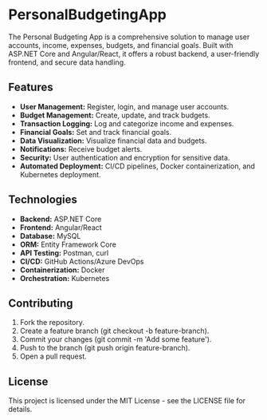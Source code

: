 # PersonalBudgetingApp

The Personal Budgeting App is a comprehensive solution to manage user accounts, income, expenses, budgets, and financial goals. Built with ASP.NET Core and Angular/React, it offers a robust backend, a user-friendly frontend, and secure data handling.

## Features
- **User Management:** Register, login, and manage user accounts.
- **Budget Management:** Create, update, and track budgets.
- **Transaction Logging:** Log and categorize income and expenses.
- **Financial Goals:** Set and track financial goals.
- **Data Visualization:** Visualize financial data and budgets.
- **Notifications:** Receive budget alerts.
- **Security:** User authentication and encryption for sensitive data.
- **Automated Deployment:** CI/CD pipelines, Docker containerization, and Kubernetes deployment.

## Technologies
- **Backend:** ASP.NET Core
- **Frontend:** Angular/React
- **Database:** MySQL
- **ORM:** Entity Framework Core
- **API Testing:** Postman, curl
- **CI/CD:** GitHub Actions/Azure DevOps
- **Containerization:** Docker
- **Orchestration:** Kubernetes

## Contributing
1. Fork the repository.
2. Create a feature branch (git checkout -b feature-branch).
3. Commit your changes (git commit -m 'Add some feature').
4. Push to the branch (git push origin feature-branch).
5. Open a pull request.

## License
This project is licensed under the MIT License - see the LICENSE file for details.


